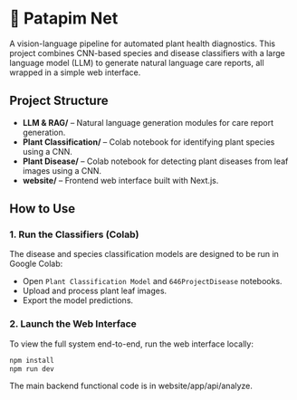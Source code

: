 # 🌿 Patapim Net

A vision-language pipeline for automated plant health diagnostics. This project combines CNN-based species and disease classifiers with a large language model (LLM) to generate natural language care reports, all wrapped in a simple web interface.

## Project Structure

- **LLM & RAG/** – Natural language generation modules for care report generation.
- **Plant Classification/** – Colab notebook for identifying plant species using a CNN.
- **Plant Disease/** – Colab notebook for detecting plant diseases from leaf images using a CNN.
- **website/** – Frontend web interface built with Next.js.

## How to Use

### 1. Run the Classifiers (Colab)
The disease and species classification models are designed to be run in Google Colab:

- Open `Plant Classification Model` and `646ProjectDisease` notebooks.
- Upload and process plant leaf images.
- Export the model predictions.

### 2. Launch the Web Interface

To view the full system end-to-end, run the web interface locally:

```bash
npm install
npm run dev
```

The main backend functional code is in website/app/api/analyze.